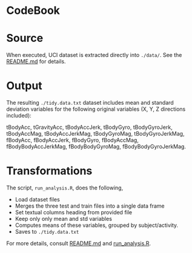 # CodeBook

# Source 

When executed, UCI dataset is extracted directly into `./data/`. 
See the [README.md](README.md) for details.

# Output

The resulting `./tidy.data.txt` dataset includes mean and standard deviation variables for the following original variables (X, Y, Z directions included):

tBodyAcc, tGravityAcc, tBodyAccJerk, tBodyGyro, tBodyGyroJerk, tBodyAccMag, tBodyAccJerkMag, tBodyGyroMag, tBodyGyroJerkMag, fBodyAcc, fBodyAccJerk, fBodyGyro, fBodyAccMag, fBodyBodyAccJerkMag, fBodyBodyGyroMag, fBodyBodyGyroJerkMag. 

# Transformations

The script, `run_analysis.R`, does the following,

* Load dataset files 
* Merges the three test and train files into a single data frame
* Set textual columns heading from provided file 
* Keep only only mean and std variables
* Computes means of these variables, grouped by subject/activity.
* Saves to `./tidy.data.txt`

For more details, consult [README.md](README.md) and [run_analysis.R](run_analysis.R).